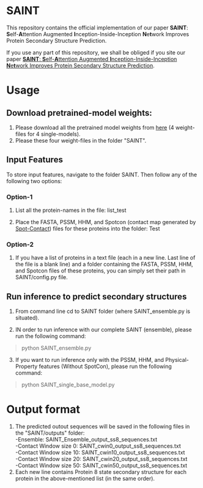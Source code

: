 
# SAINT
This repository contains the official implementation of our paper **SAINT**: **S**elf-**A**ttention Augmented **I**nception-Inside-Inception **N**e**t**work Improves Protein Secondary Structure Prediction.

If you use any part of this repository, we shall be obliged if you site our paper [**SAINT**: **S**elf-**A**ttention Augmented **I**nception-Inside-Inception **N**e**t**work Improves Protein Secondary Structure Prediction](https://www.biorxiv.org/content/10.1101/786921v1).

# Usage

## Download pretrained-model weights:
1. Please download all the pretrained model weights from [here](https://drive.google.com/open?id=1mjXUfz33asJHBorEeMU0kd1A-1WChRyR) (4 weight-files for 4 single-models).
2. Please these four weight-files in the folder "SAINT".

## Input Features
To store input features, navigate to the folder SAINT. Then follow any of the following two options:
### Option-1
1. List all the protein-names in the file: list_test

2. Place the FASTA, PSSM, HHM, and Spotcon (contact map generated by [Spot-Contact](https://sparks-lab.org/server/spot-contact/)) files for these proteins into the folder: Test

### Option-2
1. If you have a list of proteins in a text file (each in a new line. Last line of the file is a blank line) and a folder containing the FASTA, PSSM, HHM, and Spotcon files of these proteins, you can simply set their path in SAINT/config.py file.

## Run inference to predict secondary structures
1. From command line cd to SAINT folder (where SAINT_ensemble.py is situated).

2. IN order to run inference with our complete SAINT (ensemble), please run the following command:

  > python SAINT_ensemble.py
  
3. If you want to run inference only with the PSSM, HHM, and Physical-Property features (Without SpotCon), please run the following command:

  > python SAINT_single_base_model.py
  
# Output format
1. The predicted outout sequences will be saved in the following files in the "SAINT/outputs" folder:  
	-Ensemble: SAINT_Ensemble_output_ss8_sequences.txt  
	-Contact Window size 0: SAINT_cwin0_output_ss8_sequences.txt  
	-Contact Window size 10: SAINT_cwin10_output_ss8_sequences.txt  
	-Contact Window size 20: SAINT_cwin20_output_ss8_sequences.txt  
	-Contact Window size 50: SAINT_cwin50_output_ss8_sequences.txt  
 2. Each new line contains Protein 8 state secondary structure for each protein in the above-mentioned list (in the same order).
